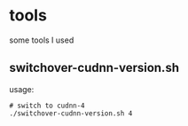 # tools
some tools I used

 ## switchover-cudnn-version.sh
 usage:
 ```
 # switch to cudnn-4
 ./switchover-cudnn-version.sh 4
 ```
